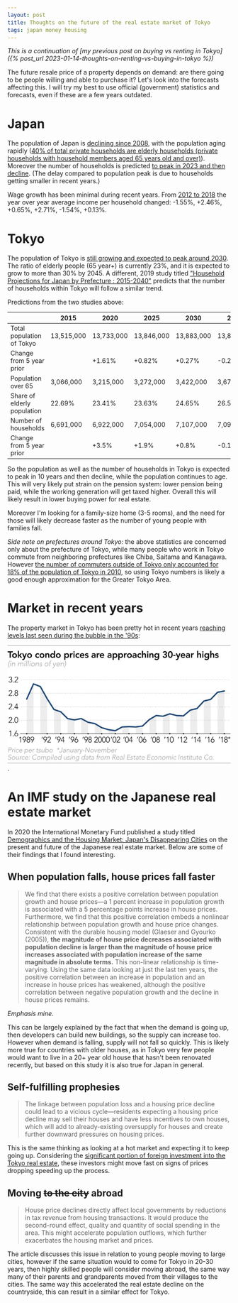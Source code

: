 ```yaml
---
layout: post
title: Thoughts on the future of the real estate market of Tokyo
tags: japan money housing
---
```


*This is a continuation of [my previous post on buying vs renting in Tokyo]({% post_url 2023-01-14-thoughts-on-renting-vs-buying-in-tokyo %})*

The future resale price of a property depends on demand: are there going to be people willing and able to purchase it?
Let's look into the forecasts affecting this.
I will try my best to use official (government) statistics and forecasts, even if these are a few years outdated.

<!--break-->

# Japan

The population of Japan is [declining since 2008](https://data.worldbank.org/indicator/SP.POP.TOTL?locations=JP), with the population aging rapidly ([40% of total private households are elderly households (private households with household members aged 65 years old and over)](https://www.stat.go.jp/english/data/handbook/c0117.html#:~:text=The%20number%20of%20elderly,many%20females%20as%20males.)).
Moreover the number of households is predicted [to peak in 2023 and then decline](https://www.stat.go.jp/english/data/handbook/c0117.html#:~:text=The%20number%20of%20households%20is%20projected%20to%20peak%20in%202023%20and%20then%20decrease%20thereafter.). (The delay compared to population peak is due to households getting smaller in recent years.)

Wage growth has been minimal during recent years. 
From [2012 to 2018](https://www.mhlw.go.jp/english/database/db-hh/xlsx/1-56.xlsx) the year over year average income per household changed: -1.55%, +2.46%, +0.65%, +2.71%, -1.54%, +0.13%.

# Tokyo

The population of Tokyo is [still growing and expected to peak around 2030](https://www.ipss.go.jp/pp-shicyoson/e/shicyoson18/kekkahyo_pref.xlsx).
The ratio of elderly people (65 year+) is  currently 23%, and it is expected to grow to more than 30% by 2045.
A different, 2019 study titled ["Household Projections for Japan by Prefecture : 2015-2040"](https://www.mhlw.go.jp/english/database/db-hh/xlsx/1-67.xlsx) predicts that the number of households within Tokyo will follow a similar trend.

Predictions from the two studies above:

| | 2015 | 2020 | 2025 | 2030 | 2035 | 2040 | 2045 |
|---|---|---|---|---|---|---|---|
| Total population of Tokyo | 13,515,000 | 13,733,000 | 13,846,000 | 13,883,000 | 13,852,000 | 13,759,000 | 13,607,000 |
| Change from 5 year prior |  | +1.61% | +0.82% | +0.27% | -0.22% | -0.67% | -1.10% |
| Population over 65 | 3,066,000 | 3,215,000 | 3,272,000 | 3,422,000 | 3,675,000 | 3,996,000 | 4,176,000 |
| Share of elderly population | 22.69% | 23.41% | 23.63% | 24.65% | 26.53% | 29.04% | 30.69% |
| Number of households | 6,691,000 | 6,922,000 | 7,054,000 | 7,107,000 | 7,097,000 | 7,019,000 | |
| Change from 5 year prior | | +3.5% | +1.9% | +0.8% | -0.1% | -1.1%| |

So the population as well as the number of households in Tokyo is expected to peak in 10 years and then decline, while the population continues to age.
This will very likely put strain on the pension system: lower pension being paid, while the working generation will get taxed higher.
Overall this will likely result in lower buying power for real estate.

Moreover I'm looking for a family-size home (3-5 rooms), and the need for those will likely decrease faster as the number of young people with families fall.

*Side note on prefectures around Tokyo:* the above statistics are concerned only about the prefecture of Tokyo, while many people who work in Tokyo commute from neighboring prefectures like Chiba, Saitama and Kanagawa.
However [the number of commuters outside of Tokyo only accounted for 18% of the population of Tokyo in 2010](https://www.metro.tokyo.lg.jp/ENGLISH/ABOUT/HISTORY/history03.htm#:~:text=Daytime%20and%20Nighttime%20Population), so using Tokyo numbers is likely a good enough approximation for the Greater Tokyo Area.

# Market in recent years

The property market in Tokyo has been pretty hot in recent years  [reaching levels last seen during the bubble in the '90s](https://asia.nikkei.com/Business/Markets/Property/Tokyo-property-prices-near-bubble-era-levels):

![Tokyo condo prices are approaching 30-year high](/assets/2023-01-15-thoughts-on-the-future-of-the-tokyo-real-estate-market/ApartmentPrice-Line.png#lb).

# An IMF study on the Japanese real estate market

In 2020 the International Monetary Fund published a study titled [Demographics and the Housing Market: Japan's Disappearing Cities](https://www.elibrary.imf.org/configurable/content/journals$002f001$002f2020$002f200$002farticle-A001-en.xml) on the present and future of the Japanese real estate market.
Below are some of their findings that I found interesting.

## When population falls, house prices fall faster

> We find that there exists a positive correlation between population growth and house prices—a 1 percent increase in population growth is associated with a 5 percentage points increase in house prices. Furthermore, we find that this positive correlation embeds a nonlinear relationship between population growth and house price changes. Consistent with the durable housing model (Glaeser and Gyourko (2005)), **the magnitude of house price decreases associated with population decline is larger than the magnitude of house price increases associated with population increase of the same magnitude in absolute terms.** This non-linear relationship is time-varying. Using the same data looking at just the last ten years, the positive correlation between an increase in population and an increase in house prices has weakened, although the positive correlation between negative population growth and the decline in house prices remains.

*Emphasis mine.*

This can be largely explained by the fact that when the demand is going up, then developers can build new buildings, so the supply can increase too.
However when demand is falling, supply will not fall so quickly.
This is likely more true for countries with older houses, as in Tokyo very few people would want to live in a 20+ year old house that hasn't been renovated recently, but based on this study it is also true for Japan in general.

## Self-fulfilling prophesies

> The linkage between population loss and a housing price decline could lead to a vicious cycle—residents expecting a housing price decline may sell their houses and have less incentives to own houses, which will add to already-existing oversupply for houses and create further downward pressures on housing prices. 

This is the same thinking as looking at a hot market and expecting it to keep going up.
Considering the [significant portion of foreign investment into the Tokyo real estate](https://www.irea.estate/tokyo-ranks-no1-for-global-real-estate-investment.html), these investors might move fast on signs of prices dropping speeding up the process.

## Moving ~~to the city~~ abroad

> House price declines directly affect local governments by reductions in tax revenue from housing transactions. It would produce the second-round effect, quality and quantity of social spending in the area. This might accelerate population outflows, which further exacerbates the housing market and prices.

The article discusses this issue in relation to young people moving to large cities, however if the same situation would to come for Tokyo in 20-30 years, then highly skilled people will consider moving abroad, the same way many of their parents and grandparents moved from their villages to the cities.
The same way this accelerated the real estate decline on the countryside, this can result in a similar effect for Tokyo.

